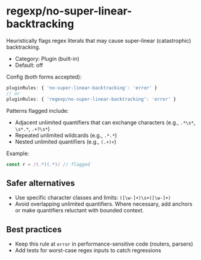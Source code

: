 # regexp/no-super-linear-backtracking

Heuristically flags regex literals that may cause super-linear (catastrophic) backtracking.

- Category: Plugin (built-in)
- Default: off

Config (both forms accepted):

```ts
pluginRules: { 'no-super-linear-backtracking': 'error' }
// or
pluginRules: { 'regexp/no-super-linear-backtracking': 'error' }
```

Patterns flagged include:

- Adjacent unlimited quantifiers that can exchange characters (e.g., `.*\s*`, `\s*.*`, `.+?\s*`)
- Repeated unlimited wildcards (e.g., `.*.*`)
- Nested unlimited quantifiers (e.g., `(.+)+`)

Example:

```ts
const r = /(.*)(.*)/ // flagged
```

## Safer alternatives

- Use specific character classes and limits: `([\w-]+)\s+([\w-]+)`
- Avoid overlapping unlimited quantifiers. Where necessary, add anchors or make quantifiers reluctant with bounded context.

## Best practices

- Keep this rule at `error` in performance-sensitive code (routers, parsers)
- Add tests for worst-case regex inputs to catch regressions
